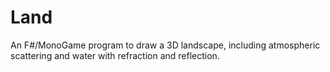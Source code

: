 # Land

An F#/MonoGame program to draw a 3D landscape, including atmospheric scattering and water with refraction and reflection.